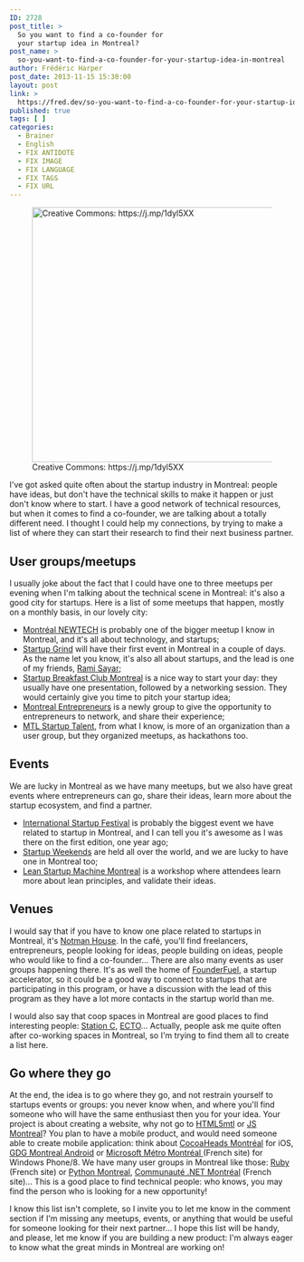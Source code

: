 ```yaml
---
ID: 2728
post_title: >
  So you want to find a co-founder for
  your startup idea in Montreal?
post_name: >
  so-you-want-to-find-a-co-founder-for-your-startup-idea-in-montreal
author: Frédéric Harper
post_date: 2013-11-15 15:30:00
layout: post
link: >
  https://fred.dev/so-you-want-to-find-a-co-founder-for-your-startup-idea-in-montreal/
published: true
tags: [ ]
categories:
  - Brainer
  - English
  - FIX ANTIDOTE
  - FIX IMAGE
  - FIX LANGUAGE
  - FIX TAGS
  - FIX URL
---
```

<figure><img alt="Creative Commons: https://j.mp/1dyl5XX" src="http://fred.dev/wp-content/uploads/2013/11/idea-600x450.jpg" width="600" height="450" /><figcaption> Creative Commons: https://j.mp/1dyl5XX</figcaption></figure>
I've got asked quite often about the startup industry in Montreal: people have ideas, but don't have the technical skills to make it happen or just don't know where to start. I have a good network of technical resources, but when it comes to find a co-founder, we are talking about a totally different need. I thought I could help my connections, by trying to make a list of where they can start their research to find their next business partner.

## User groups/meetups

I usually joke about the fact that I could have one to three meetups per evening when I'm talking about the technical scene in Montreal: it's also a good city for startups. Here is a list of some meetups that happen, mostly on a monthly basis, in our lovely city:

*   <a href="https://www.meetup.com/mltnewtech/" target="_blank" rel="noopener noreferrer">Montréal NEWTECH</a> is probably one of the bigger meetup I know in Montreal, and it's all about technology, and startups;
*   <a href="https://www.meetup.com/Startup-Grind-Montreal/" target="_blank" rel="noopener noreferrer">Startup Grind</a> will have their first event in Montreal in a couple of days. As the name let you know, it's also all about startups, and the lead is one of my friends, <a href="https://ramisayar.com/" target="_blank" rel="noopener noreferrer">Rami Sayar</a>;
*   <a href="https://startupbreakfastclub.com/event/montreal/" target="_blank" rel="noopener noreferrer">Startup Breakfast Club Montreal</a> is a nice way to start your day: they usually have one presentation, followed by a networking session. They would certainly give you time to pitch your startup idea;
*   <a href="https://www.meetup.com/Montreal-Entrepreneurs/" target="_blank" rel="noopener noreferrer">Montreal Entrepreneurs</a> is a newly group to give the opportunity to entrepreneurs to network, and share their experience;
*   <a href="https://mtlstartuptalent.com/" target="_blank" rel="noopener noreferrer">MTL Startup Talent</a>, from what I know, is more of an organization than a user group, but they organized meetups, as hackathons too.

## Events

We are lucky in Montreal as we have many meetups, but we also have great events where entrepreneurs can go, share their ideas, learn more about the startup ecosystem, and find a partner.

*   <a href="https://startupfestival.com/" target="_blank" rel="noopener noreferrer">International Startup Festival</a> is probably the biggest event we have related to startup in Montreal, and I can tell you it's awesome as I was there on the first edition, one year ago;
*   <a href="http://communities.techstars.com/canada/montreal/startup-weekend/" target="_blank" rel="noopener noreferrer">Startup Weekends</a> are held all over the world, and we are lucky to have one in Montreal too;
*   <a href="https://www.leanstartupmachine.com/" target="_blank" rel="noopener noreferrer">Lean Startup Machine Montreal</a> is a workshop where attendees learn more about lean principles, and validate their ideas.

## Venues

I would say that if you have to know one place related to startups in Montreal, it's <a href="https://notman.org" target="_blank" rel="noopener noreferrer">Notman House</a>. In the café, you'll find freelancers, entrepreneurs, people looking for ideas, people building on ideas, people who would like to find a co-founder... There are also many events as user groups happening there. It's as well the home of <a href="https://founderfuel.com/en/" target="_blank" rel="noopener noreferrer">FounderFuel</a>, a startup accelerator, so it could be a good way to connect to startups that are participating in this program, or have a discussion with the lead of this program as they have a lot more contacts in the startup world than me.

I would also say that coop spaces in Montreal are good places to find interesting people: <a href="https://www.station-c.com/" target="_blank" rel="noopener noreferrer">Station C</a>, <a href="http://ecto.coop" target="_blank" rel="noopener noreferrer">ECTO</a>... Actually, people ask me quite often after co-working spaces in Montreal, so I'm trying to find them all to create a list here.

## Go where they go

At the end, the idea is to go where they go, and not restrain yourself to startups events or groups: you never know when, and where you'll find someone who will have the same enthusiast then you for your idea. Your project is about creating a website, why not go to <a href="https://www.meetup.com/HTML5mtl/" target="_blank" rel="noopener noreferrer">HTML5mtl</a> or <a href="https://js-montreal.org/" target="_blank" rel="noopener noreferrer">JS Montreal</a>? You plan to have a mobile product, and would need someone able to create mobile application: think about <a href="https://cocoaheadsmtl.com/" target="_blank" rel="noopener noreferrer">CocoaHeads Montréal</a> for iOS, <a href="https://android-montreal.com/" target="_blank" rel="noopener noreferrer">GDG Montreal Android</a> or <a href="https://www.msmmtl.org/" target="_blank" rel="noopener noreferrer">Microsoft Métro Montréal </a>(French site) for Windows Phone/8. We have many user groups in Montreal like those: <a href="https://www.montrealrb.com/" target="_blank" rel="noopener noreferrer">Ruby</a> (French site) or <a href="https://montrealpython.org/" target="_blank" rel="noopener noreferrer">Python Montreal</a>, <a href="https://www.meetup.com/dotnetmontreal/" target="_blank" rel="noopener noreferrer">Communauté .NET Montréal</a> (French site)... This is a good place to find technical people: who knows, you may find the person who is looking for a new opportunity!

I know this list isn't complete, so I invite you to let me know in the comment section if I'm missing any meetups, events, or anything that would be useful for someone looking for their next partner... I hope this list will be handy, and please, let me know if you are building a new product: I'm always eager to know what the great minds in Montreal are working on!
